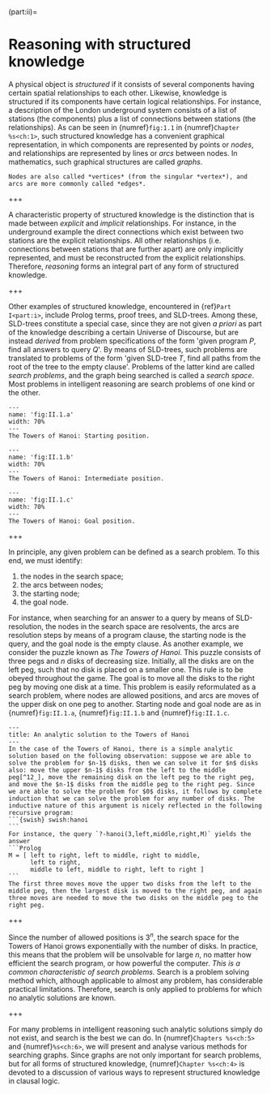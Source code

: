 <!--H1: Part II-->
(part:ii)=
# Reasoning with structured knowledge #

A physical object is *structured* if it consists of several components having certain spatial relationships to each other. Likewise, knowledge is structured if its components have certain logical relationships. For instance, a description of the London underground system consists of a list of stations (the components) plus a list of connections between stations (the relationships). As can be seen in {numref}`fig:1.1` in {numref}`Chapter %s<ch:1>`, such structured knowledge has a convenient graphical representation, in which components are represented by points or *nodes*, and relationships are represented by lines or *arcs* between nodes. In mathematics, such graphical structures are called *graphs*.
<!--Chapter 1-->

```{tip}
Nodes are also called *vertices* (from the singular *vertex*), and arcs are more commonly called *edges*.
```

+++

A characteristic property of structured knowledge is the distinction that is made between *explicit* and *implicit* relationships. For instance, in the underground example the direct connections which exist between two stations are the explicit relationships. All other relationships (i.e. connections between stations that are further apart) are only implicitly represented, and must be reconstructed from the explicit relationships. Therefore, *reasoning* forms an integral part of any form of structured knowledge.

+++

Other examples of structured knowledge, encountered in {ref}`Part I<part:i>`, include Prolog terms, proof trees, and SLD-trees. Among these, SLD-trees constitute a special case, since they are not given *a priori* as part of the knowledge describing a certain Universe of Discourse, but are instead *derived* from problem specifications of the form 'given program $P$, find all answers to query $Q$'. By means of SLD-trees, such problems are translated to problems of the form 'given SLD-tree $T$, find all paths from the root of the tree to the empty clause'. Problems of the latter kind are called *search problems*, and the graph being searched is called a *search space*. Most problems in intelligent reasoning are search problems of one kind or the other.
<!--Part I-->

<!--NOTE: Subfigures-->
<!--parent: II.1-->
<!--parent_caption: The Towers of Hanoi.-->
<!--caption: Starting position-->
<!--name: 'a'-->
```{figure} /src/fig/part_ii/image002.svg
---
name: 'fig:II.1.a'
width: 70%
---
The Towers of Hanoi: Starting position.
```
<!--parent: II.1-->
<!--parent_caption: The Towers of Hanoi.-->
<!--caption: Intermediate position-->
<!--name: 'b'-->
```{figure} /src/fig/part_ii/image004.svg
---
name: 'fig:II.1.b'
width: 70%
---
The Towers of Hanoi: Intermediate position.
```
<!--parent: II.1-->
<!--parent_caption: The Towers of Hanoi.-->
<!--caption: Goal position-->
<!--name: 'c'-->
```{figure} /src/fig/part_ii/image006.svg
---
name: 'fig:II.1.c'
width: 70%
---
The Towers of Hanoi: Goal position.
```

+++

In principle, any given problem can be defined as a search problem. To this end, we must identify:

<!--roman list-->
1. the nodes in the search space;
1. the arcs between nodes;
1. the starting node;
1. the goal node.

For instance, when searching for an answer to a query by means of SLD-resolution, the nodes in the search space are resolvents, the arcs are resolution steps by means of a program clause, the starting node is the query, and the goal node is the empty clause. As another example, we consider the puzzle known as *The Towers of Hanoi*. This puzzle consists of three pegs and $n$ disks of decreasing size. Initially, all the disks are on the left peg, such that no disk is placed on a smaller one. This rule is to be obeyed throughout the game. The goal is to move all the disks to the right peg by moving one disk at a time. This problem is easily reformulated as a search problem, where nodes are allowed positions, and arcs are moves of the upper disk on one peg to another. Starting node and goal node are as in {numref}`fig:II.1.a`, {numref}`fig:II.1.b` and {numref}`fig:II.1.c`.
<!--NOTE: Since the figures had to be separated, "fig. II.1" got replaced with "{numref}`fig:II.1.a`, {numref}`fig:II.1.b` and {numref}`fig:II.1.c`".-->

````{infobox}
---
title: An analytic solution to the Towers of Hanoi
---
In the case of the Towers of Hanoi, there is a simple analytic solution based on the following observation: suppose we are able to solve the problem for $n-1$ disks, then we can solve it for $n$ disks also: move the upper $n-1$ disks from the left to the middle peg[^12_], move the remaining disk on the left peg to the right peg, and move the $n-1$ disks from the middle peg to the right peg. Since we are able to solve the problem for $0$ disks, it follows by complete induction that we can solve the problem for any number of disks. The inductive nature of this argument is nicely reflected in the following recursive program:
```{swish} swish:hanoi
```
For instance, the query `?-hanoi(3,left,middle,right,M)` yields the answer
```Prolog
M = [ left to right, left to middle, right to middle,
      left to right,
      middle to left, middle to right, left to right ]
```
The first three moves move the upper two disks from the left to the middle peg, then the largest disk is moved to the right peg, and again three moves are needed to move the two disks on the middle peg to the right peg.
````

+++

Since the number of allowed positions is $3^n$, the search space for the Towers of Hanoi grows exponentially with the number of disks. In practice, this means that the problem will be unsolvable for large $n$, no matter how efficient the search program, or how powerful the computer. *This is a common characteristic of search problems*. Search is a problem solving method which, although applicable to almost any problem, has considerable practical limitations. Therefore, search is only applied to problems for which no analytic solutions are known.

+++

  For many problems in intelligent reasoning such analytic solutions simply do not exist, and search is the best we can do. In {numref}`Chapters %s<ch:5>` and {numref}`%s<ch:6>`, we will present and analyse various methods for searching graphs. Since graphs are not only important for search problems, but for all forms of structured knowledge, {numref}`Chapter %s<ch:4>` is devoted to a discussion of various ways to represent structured knowledge in clausal logic.
<!--Chapters 5 6 Chapter 4-->

[^12_]: The remaining disk on A can safely be ignored, since it is the largest.
